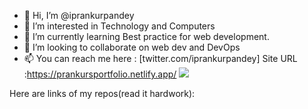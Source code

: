 - 👋 Hi, I’m @iprankurpandey
- 👀 I’m interested in Technology and Computers
- 🌱 I’m currently learning Best practice for web development.
- 💞️ I’m looking to collaborate on web dev and DevOps 
- 📫 You can reach me here : [twitter.com/iprankurpandey]
Site URL :https://prankursportfolio.netlify.app/
![](https://github.com/iprankurpandey/github-stats/blob/master/generated/overview.svg)


<!---
iprankurpandey/iprankurpandey is a ✨ special ✨ repository because its `README.md` (this file) appears on your GitHub profile.
You can click the Preview link to take a look at your changes.
--->
Here are links of my repos(read it hardwork):
